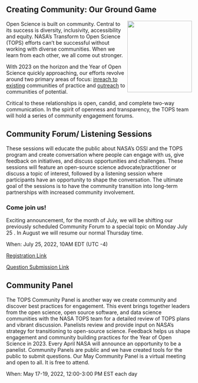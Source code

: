 ## Creating Community: Our Ground Game
<img align="right" src="../../assets/github/Communities_CynthiaHall.png" style="width:175px;height:194px;">
Open Science is built on community. Central to its success is diversity, inclusivity, accessibility and equity. NASA’s Transform to Open Science (TOPS) efforts can’t be successful without working with diverse communities. When we learn from each other, we all come out stronger. 






With 2023 on the horizon and the Year of Open Science quickly approaching, our efforts revolve around two primary areas of focus: [inreach to existing](./inreach.md) communities of practice and [outreach](./outreach.md) to communities of potential. 


Critical to these relationships is open, candid, and complete two-way communication.  In the spirit of openness and transparency, the TOPS team will hold a series of community engagement forums. 

## Community Forum/ Listening Sessions
These sessions will educate the public about NASA’s OSSI and the TOPS program and create conversation where people can engage with us, give feedback on initiatives, and discuss opportunities and challenges. These sessions will feature an open-source science advocate/practitioner or discuss a topic of interest, followed by a listening session where participants have an opportunity to shape the conversation. The ultimate goal of the sessions is to have the community transition into long-term partnerships with increased community involvement.

### Come join us! 

Exciting announcement, for the month of July, we will be shifting our previously scheduled Community Forum to a special topic on Monday July 25 . In August we will resume our normal Thursday time. 

When: July 25, 2022, 10AM EDT (UTC -4)

[Registration Link](https://forms.gle/r8KxCnEvTwj7XugQ9)

[Question Submission Link](https://nasa.cnf.io/sessions/kzbb/#!/dashboard)

## Community Panel
The TOPS Community Panel is another way we create community and discover best practices for engagement. This event brings together leaders from the open science, open source software, and data science communities with the NASA TOPS team for a detailed review of TOPS plans and vibrant discussion.  Panelists review and provide input on NASA’s strategy for transitioning to open-source science. Feedback helps us shape engagement and community building practices for the Year of Open Science in 2023. Every April NASA will announce an opportunity to be a panelist. Community Panels are public and we have created  tools for the public to submit questions. Our May Community Panel is a virtual meeting and open to all. It is free to attend.

When: May 17-19, 2022, 12:00-3:00 PM EST each day
